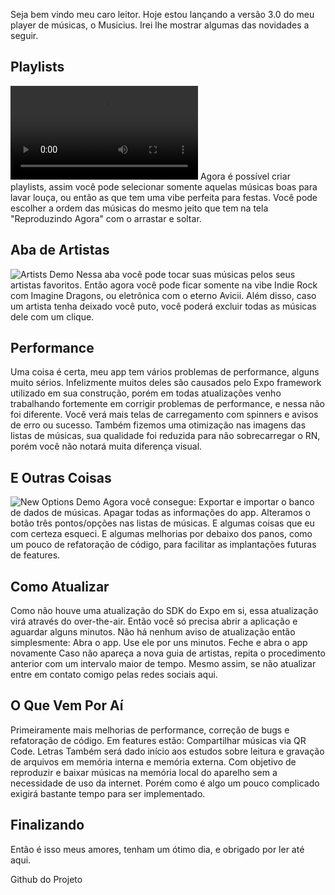 Seja bem vindo meu caro leitor. Hoje estou lançando a versão 3.0 do meu player de músicas, o Musicius. Irei lhe mostrar algumas das novidades a seguir.

## Playlists
![Playlists Demo](/assents/playlists.webm)
Agora é possível criar playlists, assim você pode selecionar somente aquelas músicas boas para lavar louça, ou então as que tem uma vibe perfeita para festas. Você pode escolher a ordem das músicas do mesmo jeito que tem na tela "Reproduzindo Agora" com o arrastar e soltar.

## Aba de Artistas
![Artists Demo](/assents/artists.webp)
Nessa aba você pode tocar suas músicas pelos seus artistas favoritos. Então agora você pode ficar somente na vibe Indie Rock com Imagine Dragons, ou eletrônica com o eterno Avicii. Além disso, caso um artista tenha deixado você puto, você poderá excluir todas as músicas dele com um clique.

## Performance
Uma coisa é certa, meu app tem vários problemas de performance, alguns muito sérios. Infelizmente muitos deles são causados pelo Expo framework utilizado em sua construção, porém em todas atualizações venho trabalhando fortemente em corrigir problemas de performance, e  nessa não foi diferente. Você verá mais telas de carregamento com spinners e avisos de erro ou sucesso. Também fizemos uma otimização nas imagens das listas de músicas, sua qualidade foi reduzida para não sobrecarregar o RN, porém você não notará muita diferença visual.

## E Outras Coisas
![New Options Demo](/assents/new_options.webp)
Agora você consegue:
Exportar e importar o banco de dados de músicas.
Apagar todas as informações do app.
Alteramos o botão três pontos/opções nas listas de músicas.
E algumas coisas que eu com certeza esqueci.
E algumas melhorias por debaixo dos panos, como um pouco de refatoração de código, para facilitar as implantações futuras de features.

## Como Atualizar
Como não houve uma atualização do SDK do Expo em si, essa atualização virá através do over-the-air. Então você só precisa abrir a aplicação e aguardar alguns minutos. Não há nenhum aviso de atualização então simplesmente:
Abra o app.
Use ele por uns minutos.
Feche e abra o app novamente
Caso não apareça a nova guia de artistas, repita o procedimento anterior com um intervalo maior de tempo. Mesmo assim, se não atualizar entre em contato comigo pelas redes sociais aqui.

## O Que Vem Por Aí
Primeiramente mais melhorias de performance, correção de bugs e refatoração de código. Em features estão:
Compartilhar músicas via QR Code.
Letras
Também será dado início aos estudos sobre leitura e gravação de arquivos em memória interna e memória externa. Com objetivo de reproduzir e baixar músicas na memória local do aparelho sem a necessidade de uso da internet. Porém como é algo um pouco complicado exigirá bastante tempo para ser implementado.

## Finalizando
Então é isso meus amores, tenham um ótimo dia, e obrigado por ler até aqui.

Github do Projeto
